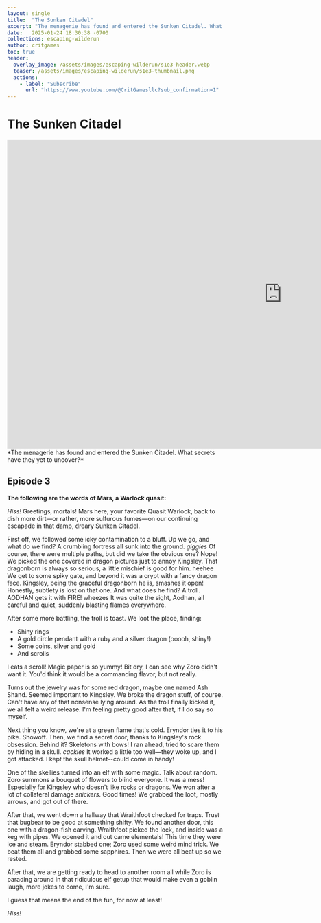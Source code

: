 ```yaml
---
layout: single
title:  "The Sunken Citadel"
excerpt: "The menagerie has found and entered the Sunken Citadel. What secrets have they yet to uncover?"
date:   2025-01-24 18:30:38 -0700
collections: escaping-wilderun
author: critgames
toc: true
header:
  overlay_image: /assets/images/escaping-wilderun/s1e3-header.webp
  teaser: /assets/images/escaping-wilderun/s1e3-thumbnail.png
  actions:
    - label: "Subscribe"
      url: "https://www.youtube.com/@CritGamesllc?sub_confirmation=1"
---
```


# The Sunken Citadel
<iframe width="1280" height="720" src="https://www.youtube.com/embed/zY6lTzEXS98?si=7ImC0ksOAD-SxdCQ" title="YouTube video player" frameborder="0" allow="accelerometer; autoplay; clipboard-write; encrypted-media; gyroscope; picture-in-picture; web-share" referrerpolicy="strict-origin-when-cross-origin" allowfullscreen></iframe>
*The menagerie has found and entered the Sunken Citadel. What secrets have they yet to uncover?*

## Episode 3
**The following are the words of Mars, a Warlock quasit:**

*Hiss!* Greetings, mortals! Mars here, your favorite Quasit Warlock, back to dish more dirt—or rather, more sulfurous fumes—on our continuing escapade in that damp, dreary Sunken Citadel.

First off, we followed some icky contamination to a bluff. Up we go, and what do we find? A crumbling fortress all sunk into the ground. *giggles* Of course, there were multiple paths, but did we take the obvious one? Nope! We picked the one covered in dragon pictures just to annoy Kingsley. That dragonborn is always so serious, a little mischief is good for him. heehee
We get to some spiky gate, and beyond it was a crypt with a fancy dragon face. Kingsley, being the graceful dragonborn he is, smashes it open! Honestly, subtlety is lost on that one. And what does he find? A troll. AODHAN gets it with FIRE! wheezes It was quite the sight, Aodhan, all careful and quiet, suddenly blasting flames everywhere.

After some more battling, the troll is toast. We loot the place, finding:
* Shiny rings
* A gold circle pendant with a ruby and a silver dragon (ooooh, shiny!)
* Some coins, silver and gold
* And scrolls

I eats a scroll! Magic paper is so yummy! Bit dry, I can see why Zoro didn't want it. You'd think it would be a commanding flavor, but not really.

Turns out the jewelry was for some red dragon, maybe one named Ash Shand. Seemed important to Kingsley. We broke the dragon stuff, of course. Can't have any of that nonsense lying around. As the troll finally kicked it, we all felt a weird release. I'm feeling pretty good after that, if I do say so myself.

Next thing you know, we're at a green flame that's cold. Eryndor ties it to his pike. Showoff. Then, we find a secret door, thanks to Kingsley's rock obsession. Behind it? Skeletons with bows! I ran ahead, tried to scare them by hiding in a skull. *cackles* It worked a little too well—they woke up, and I got attacked. I kept the skull helmet--could come in handy!

One of the skellies turned into an elf with some magic. Talk about random. Zoro summons a bouquet of flowers to blind everyone. It was a mess! Especially for Kingsley who doesn't like rocks or dragons. We won after a lot of collateral damage *snickers*. Good times! We grabbed the loot, mostly arrows, and got out of there.

After that, we went down a hallway that Wraithfoot checked for traps. Trust that bugbear to be good at something shifty. We found another door, this one with a dragon-fish carving. Wraithfoot picked the lock, and inside was a keg with pipes. We opened it and out came elementals! This time they were ice and steam. Eryndor stabbed one; Zoro used some weird mind trick. We beat them all and grabbed some sapphires. Then we were all beat up so we rested.

After that, we are getting ready to head to another room all while Zoro is parading around in that ridiculous elf getup that would make even a goblin laugh, more jokes to come, I'm sure.

I guess that means the end of the fun, for now at least!

*Hiss!*

